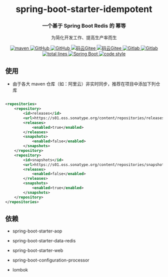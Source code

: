 <div align="center">
    <h1>spring-boot-starter-idempotent</h1>
    <h3>一个基于 Spring Boot Redis 的 幂等</h3>
</div>

<p align="center">
  为简化开发工作、提高生产率而生
</p>

<p align="center">
  <a href="https://search.maven.org/artifact/cn.com.xuxiaowei.boot/spring-boot-starter-idempotent">
    <img alt="maven" src="https://img.shields.io/maven-central/v/cn.com.xuxiaowei.boot/spring-boot-starter-idempotent.svg?style=flat-square">
  </a>

  <a href="https://github.com/xuxiaowei-com-cn/spring-boot-starter-idempotent">
    <img alt="GitHub" src="https://img.shields.io/github/stars/xuxiaowei-com-cn/spring-boot-starter-idempotent?logo=github">
  </a>

  <a href="https://github.com/xuxiaowei-com-cn/spring-boot-starter-idempotent">
    <img alt="GitHub" src="https://img.shields.io/github/forks/xuxiaowei-com-cn/spring-boot-starter-idempotent?logo=github">
  </a>

  <a href="https://gitee.com/xuxiaowei-com-cn/spring-boot-starter-idempotent">
    <img alt="码云Gitee" src="https://gitee.com/xuxiaowei-com-cn/spring-boot-starter-idempotent/badge/star.svg?theme=blue">
  </a>

  <a href="https://gitee.com/xuxiaowei-com-cn/spring-boot-starter-idempotent">
    <img alt="码云Gitee" src="https://gitee.com/xuxiaowei-com-cn/spring-boot-starter-idempotent/badge/fork.svg?theme=blue">
  </a>

  <a href="https://gitlab.com/xuxiaowei-com-cn/spring-boot-starter-idempotent">
    <img alt="Gitlab" src="https://badgen.net/gitlab/stars/xuxiaowei-com-cn/spring-boot-starter-idempotent?icon=gitlab">
  </a>

  <a href="https://gitlab.com/xuxiaowei-com-cn/spring-boot-starter-idempotent">
    <img alt="Gitlab" src="https://badgen.net/gitlab/forks/xuxiaowei-com-cn/spring-boot-starter-idempotent?icon=gitlab">
  </a>

  <a href="https://github.com/xuxiaowei-com-cn/spring-boot-starter-idempotent">
    <img alt="total lines" src="https://tokei.rs/b1/github/xuxiaowei-com-cn/spring-boot-starter-idempotent">
  </a>

  <a href="./pom.xml">
    <img alt="Spring Boot" src="https://raster.shields.io/badge/spring boot-2.3.8.RELEASE+-red.svg">
  </a>

  <a href="https://www.apache.org/licenses/LICENSE-2.0">
    <img alt="code style" src="https://img.shields.io/badge/license-Apache%202-4EB1BA.svg?style=flat-square">
  </a>
</p>

## 使用

- 由于各大 maven 仓库（如：阿里云）非实时同步，推荐在项目中添加下列仓库

```xml

<repositories>
    <repository>
        <id>releases</id>
        <url>https://s01.oss.sonatype.org/content/repositories/releases/</url>
        <releases>
            <enabled>true</enabled>
        </releases>
        <snapshots>
            <enabled>false</enabled>
        </snapshots>
    </repository>
    <repository>
        <id>snapshots</id>
        <url>https://s01.oss.sonatype.org/content/repositories/snapshots/</url>
        <releases>
            <enabled>false</enabled>
        </releases>
        <snapshots>
            <enabled>true</enabled>
        </snapshots>
    </repository>
</repositories>
```

## 依赖

- spring-boot-starter-aop

- spring-boot-starter-data-redis

- spring-boot-starter-web

- spring-boot-configuration-processor

- lombok
